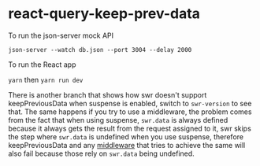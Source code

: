 # react-query-keep-prev-data

To run the json-server mock API

`json-server --watch db.json --port 3004 --delay 2000`

To run the React app

`yarn` then `yarn run dev`

There is another branch that shows how swr doesn't support keepPreviousData when suspense is enabled, switch to `swr-version` to see that. The same happens if you try to use a middleware, the problem comes from the fact that when using suspense, `swr.data` is always defined because it always gets the result from the request assigned to it, swr skips the step where `swr.data` is undefined when you use suspense, therefore keepPreviousData and any [middleware](https://swr.vercel.app/docs/middleware#keep-previous-result) that tries to achieve the same will also fail because those rely on `swr.data` being undefined.
